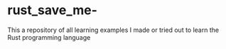 # rust_save_me-
This a repository of all learning examples I made or tried out to learn the Rust programming language
